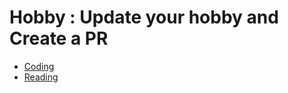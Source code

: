 # Hobby : Update your hobby and Create a PR

<!-- prettier-ignore-start -->
- [Coding](https://github.com/arpan-mondal)
- [Reading](https://github.com/rikta99)
